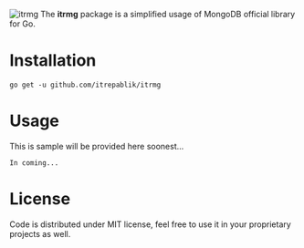 ![itrmg](https://user-images.githubusercontent.com/58651329/80572103-4772f180-8a30-11ea-8e4b-19c79ccb753d.png)
The **itrmg** package is a simplified usage of MongoDB official library for Go.

# Installation
```
go get -u github.com/itrepablik/itrmg
```

# Usage
This is sample will be provided here soonest...
```
In coming...
```

# License
Code is distributed under MIT license, feel free to use it in your proprietary projects as well.
